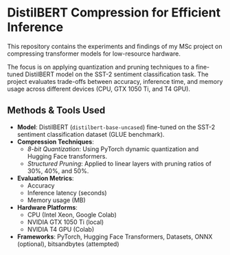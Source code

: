 # DistilBERT Compression for Efficient Inference

This repository contains the experiments and findings of my MSc project on compressing transformer models for low-resource hardware.

The focus is on applying quantization and pruning techniques to a fine-tuned DistilBERT model on the SST-2 sentiment classification task. The project evaluates trade-offs between accuracy, inference time, and memory usage across different devices (CPU, GTX 1050 Ti, and T4 GPU).

## Methods & Tools Used

- **Model**: DistilBERT (`distilbert-base-uncased`) fine-tuned on the SST-2 sentiment classification dataset (GLUE benchmark).
- **Compression Techniques**:
  - *8-bit Quantization*: Using PyTorch dynamic quantization and Hugging Face transformers.
  - *Structured Pruning*: Applied to linear layers with pruning ratios of 30%, 40%, and 50%.
- **Evaluation Metrics**:
  - Accuracy
  - Inference latency (seconds)
  - Memory usage (MB)
- **Hardware Platforms**:
  - CPU (Intel Xeon, Google Colab)
  - NVIDIA GTX 1050 Ti (local)
  - NVIDIA T4 GPU (Colab)
- **Frameworks**: PyTorch, Hugging Face Transformers, Datasets, ONNX (optional), bitsandbytes (attempted)
